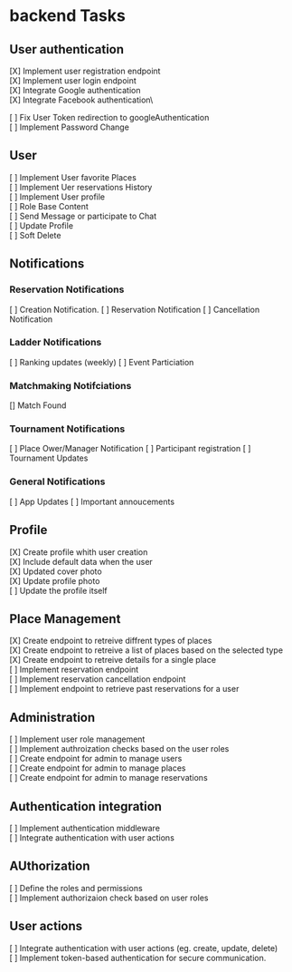 # backend Tasks

## User authentication

[X] Implement user registration endpoint\
[X] Implement user login endpoint\
[X] Integrate Google authentication\
[X] Integrate Facebook authentication\
<!-- [ ] Integrate Github authentication\ -->
[ ] Fix User Token redirection to googleAuthentication\
[ ] Implement Password Change

## User

[ ] Implement User favorite Places\
[ ] Implement Uer reservations History\
[ ] Implement User profile\
[ ] Role Base Content\
[ ] Send Message or participate to Chat\
[ ] Update Profile\
[ ] Soft Delete

## Notifications

### Reservation Notifications

[ ] Creation Notification.
[ ] Reservation Notification
[ ] Cancellation Notification

### Ladder Notifications

[ ] Ranking updates (weekly)
[ ] Event Particiation

### Matchmaking Notifciations

[] Match Found

### Tournament Notifications

[ ] Place Ower/Manager Notification
[ ] Participant registration
[ ] Tournament Updates

### General Notifications

[ ] App Updates
[ ] Important annoucements

## Profile

[X] Create profile whith user creation\
[X] Include default data when the user\
[X] Updated cover photo\
[X] Update profile photo\
[ ] Update the profile itself

## Place Management

[X] Create endpoint to retreive diffrent types of places\
[X] Create endpoint to retreive a list of places based on the selected type\
[X] Create endpoint to retreive details for a single place\
[ ] Implement reservation endpoint\
[ ] Implement reservation cancellation endpoint\
[ ] Implement endpoint to retrieve past reservations for a user

## Administration

[ ] Implement user role management\
[ ] Implement authroization checks based on the user roles\
[ ] Create endpoint for admin to manage users\
[ ] Create endpoint for admin to manage places\
[ ] Create endpoint for admin to manage reservations

## Authentication integration

[ ] Implement authentication middleware\
[ ] Integrate authentication with user actions

## AUthorization

[ ] Define the roles and permissions\
[ ] Implement authorizaion check based on user roles

## User actions

[ ] Integrate authentication with user actions (eg. create, update, delete)\
[ ] Implement token-based authentication for secure communication.
